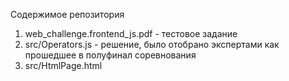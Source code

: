 Содержимое репозитория

1) web_challenge.frontend_js.pdf - тестовое задание
2) src/Operators.js - решение, было отобрано экспертами как прошедшее в полуфинал соревнования
3) src/HtmlPage.html
